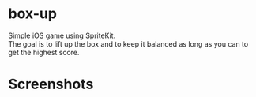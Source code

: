 # box-up
Simple iOS game using SpriteKit.  
The goal is to lift up the box and to keep it balanced as long as you can to get the highest score. 

# Screenshots
